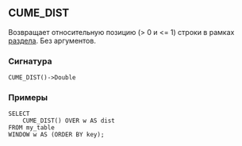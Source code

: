 ## CUME_DIST

Возвращает относительную позицию (> 0 и <= 1) строки в рамках [раздела](../../../syntax/window.md#partition). Без аргументов.

### Сигнатура

```yql
CUME_DIST()->Double
```

### Примеры

```yql
SELECT
    CUME_DIST() OVER w AS dist
FROM my_table
WINDOW w AS (ORDER BY key);
```

